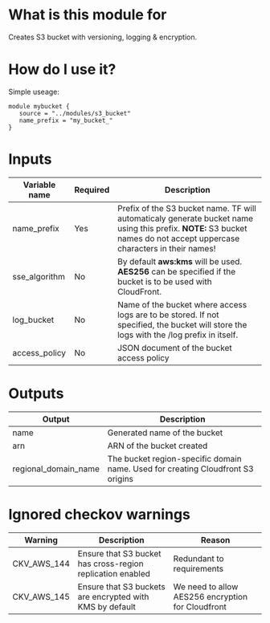 # What is this module for
Creates S3 bucket with versioning, logging & encryption.

# How do I use it?
Simple useage:

```hcl
module mybucket { 
   source = "../modules/s3_bucket" 
   name_prefix = "my_bucket_" 
}
```

# Inputs
|Variable name|Required|Description|
|-------------|--------|-----------|
|name_prefix|Yes|Prefix of the S3 bucket name. TF will automaticaly generate bucket name using this prefix. **NOTE:** S3 bucket names do not accept uppercase characters in their names!|
|sse_algorithm|No|By default **aws:kms** will be used. **AES256** can be specified if the bucket is to be used with CloudFront.
|log_bucket|No|Name of the bucket where access logs are to be stored. If not specified, the bucket will store the logs with the /log prefix in itself.|
|access_policy|No|JSON document of the bucket access policy|

# Outputs
|Output|Description|
|---|---|
|name|Generated name of the bucket|
|arn|ARN of the bucket created|
|regional_domain_name|The bucket region-specific domain name. Used for creating Cloudfront S3 origins|

# Ignored checkov warnings

|Warning|Description|Reason|
|---|---|---|
|CKV_AWS_144|Ensure that S3 bucket has cross-region replication enabled|Redundant to requirements
|CKV_AWS_145|Ensure that S3 buckets are encrypted with KMS by default|We need to allow AES256 encryption for Cloudfront
